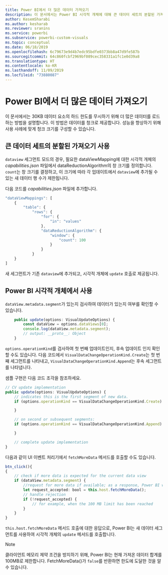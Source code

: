 ```yaml
---
title: Power BI에서 더 많은 데이터 가져오기
description: 이 문서에서는 Power BI 시각적 개체에 대해 큰 데이터 세트의 분할된 가져오기를 사용하도록 설정하는 방법을 설명합니다.
author: KesemSharabi
ms.author: kesharab
ms.reviewer: sranins
ms.service: powerbi
ms.subservice: powerbi-custom-visuals
ms.topic: conceptual
ms.date: 06/18/2019
ms.openlocfilehash: 6c79673e9d4b7edc95bdfe0373bb8a47d9fe587b
ms.sourcegitcommit: 64c860fcbf2969bf089cec358331a1fc1e0d39a8
ms.translationtype: HT
ms.contentlocale: ko-KR
ms.lasthandoff: 11/09/2019
ms.locfileid: "73880087"
---
```

# <a name="fetch-more-data-from-power-bi"></a>Power BI에서 더 많은 데이터 가져오기

이 문서에서는 30KB 데이터 요소의 하드 한도를 무시하기 위해 더 많은 데이터를 로드하는 방법을 설명합니다. 이 방법은 데이터를 청크로 제공합니다. 성능을 향상하기 위해 사용 사례에 맞게 청크 크기를 구성할 수 있습니다.  

## <a name="enable-a-segmented-fetch-of-large-datasets"></a>큰 데이터 세트의 분할된 가져오기 사용

`dataview` 세그먼트 모드의 경우, 필요한 dataViewMapping에 대한 시각적 개체의 *capabilities.json* 파일에서 dataReductionAlgorithm의 창 크기를 정의합니다. `count`는 창 크기를 결정하고, 이 크기에 따라 각 업데이트에서 `dataview`에 추가될 수 있는 새 데이터 행 수가 제한됩니다.

다음 코드를 *capabilities.json* 파일에 추가합니다.

```typescript
"dataViewMappings": [
    {
        "table": {
            "rows": {
                "for": {
                    "in": "values"
                },
                "dataReductionAlgorithm": {
                    "window": {
                        "count": 100
                    }
                }
            }
    }
]
```

새 세그먼트가 기존 `dataview`에 추가되고, 시각적 개체에 `update` 호출로 제공됩니다.

## <a name="usage-in-the-power-bi-visual"></a>Power BI 시각적 개체에서 사용

`dataView.metadata.segment`가 있는지 검사하여 데이터가 있는지 여부를 확인할 수 있습니다.

```typescript
    public update(options: VisualUpdateOptions) {
        const dataView = options.dataViews[0];
        console.log(dataView.metadata.segment);
        // output: __proto__: Object
    }
```

`options.operationKind`를 검사하여 첫 번째 업데이트인지, 후속 업데이트 인지 확인할 수도 있습니다. 다음 코드에서 `VisualDataChangeOperationKind.Create`는 첫 번째 세그먼트를 나타내고, `VisualDataChangeOperationKind.Append`는 후속 세그먼트를 나타냅니다.

샘플 구현은 다음 코드 조각을 참조하세요.

```typescript
// CV update implementation
public update(options: VisualUpdateOptions) {
    // indicates this is the first segment of new data.
    if (options.operationKind == VisualDataChangeOperationKind.Create) {

    }

    // on second or subsequent segments:
    if (options.operationKind == VisualDataChangeOperationKind.Append) {

    }

    // complete update implementation
}
```

다음과 같이 UI 이벤트 처리기에서 `fetchMoreData` 메서드를 호출할 수도 있습니다.

```typescript
btn_click(){
{
    // check if more data is expected for the current data view
    if (dataView.metadata.segment) {
        //request for more data if available; as a response, Power BI will call update method
        let request_accepted: bool = this.host.fetchMoreData();
        // handle rejection
        if (!request_accepted) {
            // for example, when the 100 MB limit has been reached
        }
    }
}
```

`this.host.fetchMoreData` 메서드 호출에 대한 응답으로, Power BI는 새 데이터 세그먼트를 사용하여 시각적 개체의 `update` 메서드를 호출합니다.

> [!NOTE]
> 클라이언트 메모리 제약 조건을 방지하기 위해, Power BI는 현재 가져온 데이터 합계를 100MB로 제한합니다. FetchMoreData()가 `false`를 반환하면 한도에 도달한 것을 알 수 있습니다.
